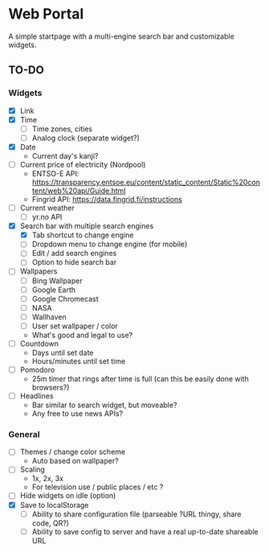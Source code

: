 Web Portal
===
A simple startpage with a multi-engine search bar and customizable widgets.

TO-DO
---

### Widgets

- [x] Link
- [x] Time
    - [ ] Time zones, cities
    - [ ] Analog clock (separate widget?)
- [x] Date
    - Current day's kanji?
- [ ] Current price of electricity (Nordpool)
    - ENTSO-E API: https://transparency.entsoe.eu/content/static_content/Static%20content/web%20api/Guide.html
    - Fingrid API: https://data.fingrid.fi/instructions
- [ ] Current weather
    - [ ] yr.no API
- [x] Search bar with multiple search engines
    - [x] Tab shortcut to change engine
    - [ ] Dropdown menu to change engine (for mobile)
    - [ ] Edit / add search engines
    - [ ] Option to hide search bar
- [ ] Wallpapers
    - [ ] Bing Wallpaper
    - [ ] Google Earth
    - [ ] Google Chromecast
    - [ ] NASA
    - [ ] Wallhaven
    - [ ] User set wallpaper / color
    - What's good and legal to use?
- [ ] Countdown
    - Days until set date
    - Hours/minutes until set time
- [ ] Pomodoro
    - 25m timer that rings after time is full (can this be easily done with browsers?)
- [ ] Headlines
    - Bar similar to search widget, but moveable?
    - Any free to use news APIs?

### General

- [ ] Themes / change color scheme
    - Auto based on wallpaper?
- [ ] Scaling
    - 1x, 2x, 3x
    - For television use / public places / etc ?
- [ ] Hide widgets on idle (option)
- [x] Save to localStorage
    - [ ] Ability to share configuration file (parseable ?URL thingy, share code, QR?)
    - [ ] Ability to save config to server and have a real up-to-date shareable URL